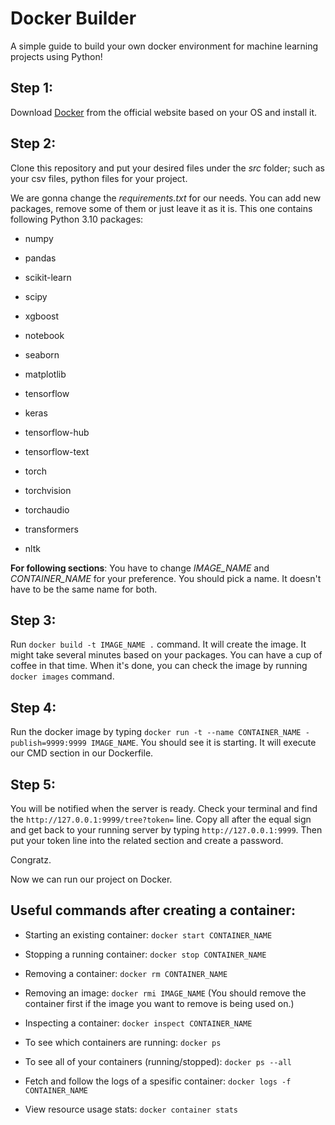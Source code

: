 # Docker Builder
A simple guide to build your own docker environment for machine learning projects using Python!

## Step 1:

Download [Docker](https://www.docker.com) from the official website based on your OS and install it.

## Step 2:

Clone this repository and put your desired files under the *src* folder; such as your csv files, python files for your project.

We are gonna change the *requirements.txt* for our needs. You can add new packages, remove some of them or just leave it as it is. This one contains following Python 3.10 packages:

- numpy
- pandas
- scikit-learn
- scipy
- xgboost
- notebook

- seaborn
- matplotlib

- tensorflow
- keras
- tensorflow-hub
- tensorflow-text
- torch
- torchvision
- torchaudio
- transformers
- nltk

**For following sections**: You have to change *IMAGE_NAME* and *CONTAINER_NAME* for your preference. You should pick a name. It doesn't have to be the same name for both.

## Step 3:

Run `docker build -t IMAGE_NAME .` command. It will create the image. It might take several minutes based on your packages. You can have a cup of coffee in that time.
When it's done, you can check the image by running `docker images` command.

## Step 4:

Run the docker image by typing `docker run -t --name CONTAINER_NAME -publish=9999:9999 IMAGE_NAME`.
You should see it is starting. It will execute our CMD section in our Dockerfile.

## Step 5:

You will be notified when the server is ready. Check your terminal and find the `http://127.0.0.1:9999/tree?token=` line. Copy all after the equal sign and get back to your running server by typing `http://127.0.0.1:9999`. Then put your token line into the related section and create a password.

Congratz.

Now we can run our project on Docker.

## Useful commands after creating a container:

- Starting an existing container: `docker start CONTAINER_NAME`

- Stopping a running container: `docker stop CONTAINER_NAME`

- Removing a container: `docker rm CONTAINER_NAME`

- Removing an image: `docker rmi IMAGE_NAME` (You should remove the container first if the image you want to remove is being used on.)

- Inspecting a container: `docker inspect CONTAINER_NAME`

- To see which containers are running: `docker ps`

- To see all of your containers (running/stopped): `docker ps --all`

- Fetch and follow the logs of a spesific container: `docker logs -f CONTAINER_NAME`

- View resource usage stats: `docker container stats`